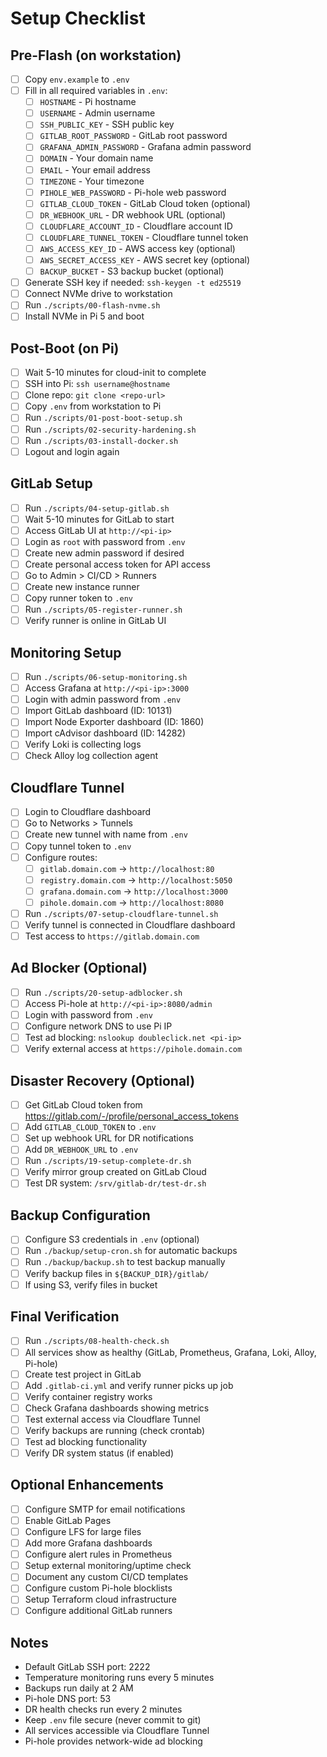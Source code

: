 # Setup Checklist

## Pre-Flash (on workstation)
- [ ] Copy `env.example` to `.env`
- [ ] Fill in all required variables in `.env`:
  - [ ] `HOSTNAME` - Pi hostname
  - [ ] `USERNAME` - Admin username
  - [ ] `SSH_PUBLIC_KEY` - SSH public key
  - [ ] `GITLAB_ROOT_PASSWORD` - GitLab root password
  - [ ] `GRAFANA_ADMIN_PASSWORD` - Grafana admin password
  - [ ] `DOMAIN` - Your domain name
  - [ ] `EMAIL` - Your email address
  - [ ] `TIMEZONE` - Your timezone
  - [ ] `PIHOLE_WEB_PASSWORD` - Pi-hole web password
  - [ ] `GITLAB_CLOUD_TOKEN` - GitLab Cloud token (optional)
  - [ ] `DR_WEBHOOK_URL` - DR webhook URL (optional)
  - [ ] `CLOUDFLARE_ACCOUNT_ID` - Cloudflare account ID
  - [ ] `CLOUDFLARE_TUNNEL_TOKEN` - Cloudflare tunnel token
  - [ ] `AWS_ACCESS_KEY_ID` - AWS access key (optional)
  - [ ] `AWS_SECRET_ACCESS_KEY` - AWS secret key (optional)
  - [ ] `BACKUP_BUCKET` - S3 backup bucket (optional)
- [ ] Generate SSH key if needed: `ssh-keygen -t ed25519`
- [ ] Connect NVMe drive to workstation
- [ ] Run `./scripts/00-flash-nvme.sh`
- [ ] Install NVMe in Pi 5 and boot

## Post-Boot (on Pi)
- [ ] Wait 5-10 minutes for cloud-init to complete
- [ ] SSH into Pi: `ssh username@hostname`
- [ ] Clone repo: `git clone <repo-url>`
- [ ] Copy `.env` from workstation to Pi
- [ ] Run `./scripts/01-post-boot-setup.sh`
- [ ] Run `./scripts/02-security-hardening.sh`
- [ ] Run `./scripts/03-install-docker.sh`
- [ ] Logout and login again

## GitLab Setup
- [ ] Run `./scripts/04-setup-gitlab.sh`
- [ ] Wait 5-10 minutes for GitLab to start
- [ ] Access GitLab UI at `http://<pi-ip>`
- [ ] Login as `root` with password from `.env`
- [ ] Create new admin password if desired
- [ ] Create personal access token for API access
- [ ] Go to Admin > CI/CD > Runners
- [ ] Create new instance runner
- [ ] Copy runner token to `.env`
- [ ] Run `./scripts/05-register-runner.sh`
- [ ] Verify runner is online in GitLab UI

## Monitoring Setup
- [ ] Run `./scripts/06-setup-monitoring.sh`
- [ ] Access Grafana at `http://<pi-ip>:3000`
- [ ] Login with admin password from `.env`
- [ ] Import GitLab dashboard (ID: 10131)
- [ ] Import Node Exporter dashboard (ID: 1860)
- [ ] Import cAdvisor dashboard (ID: 14282)
- [ ] Verify Loki is collecting logs
- [ ] Check Alloy log collection agent

## Cloudflare Tunnel
- [ ] Login to Cloudflare dashboard
- [ ] Go to Networks > Tunnels
- [ ] Create new tunnel with name from `.env`
- [ ] Copy tunnel token to `.env`
- [ ] Configure routes:
  - [ ] `gitlab.domain.com` → `http://localhost:80`
  - [ ] `registry.domain.com` → `http://localhost:5050`
  - [ ] `grafana.domain.com` → `http://localhost:3000`
  - [ ] `pihole.domain.com` → `http://localhost:8080`
- [ ] Run `./scripts/07-setup-cloudflare-tunnel.sh`
- [ ] Verify tunnel is connected in Cloudflare dashboard
- [ ] Test access to `https://gitlab.domain.com`

## Ad Blocker (Optional)
- [ ] Run `./scripts/20-setup-adblocker.sh`
- [ ] Access Pi-hole at `http://<pi-ip>:8080/admin`
- [ ] Login with password from `.env`
- [ ] Configure network DNS to use Pi IP
- [ ] Test ad blocking: `nslookup doubleclick.net <pi-ip>`
- [ ] Verify external access at `https://pihole.domain.com`

## Disaster Recovery (Optional)
- [ ] Get GitLab Cloud token from https://gitlab.com/-/profile/personal_access_tokens
- [ ] Add `GITLAB_CLOUD_TOKEN` to `.env`
- [ ] Set up webhook URL for DR notifications
- [ ] Add `DR_WEBHOOK_URL` to `.env`
- [ ] Run `./scripts/19-setup-complete-dr.sh`
- [ ] Verify mirror group created on GitLab Cloud
- [ ] Test DR system: `/srv/gitlab-dr/test-dr.sh`

## Backup Configuration
- [ ] Configure S3 credentials in `.env` (optional)
- [ ] Run `./backup/setup-cron.sh` for automatic backups
- [ ] Run `./backup/backup.sh` to test backup manually
- [ ] Verify backup files in `${BACKUP_DIR}/gitlab/`
- [ ] If using S3, verify files in bucket

## Final Verification
- [ ] Run `./scripts/08-health-check.sh`
- [ ] All services show as healthy (GitLab, Prometheus, Grafana, Loki, Alloy, Pi-hole)
- [ ] Create test project in GitLab
- [ ] Add `.gitlab-ci.yml` and verify runner picks up job
- [ ] Verify container registry works
- [ ] Check Grafana dashboards showing metrics
- [ ] Test external access via Cloudflare Tunnel
- [ ] Verify backups are running (check crontab)
- [ ] Test ad blocking functionality
- [ ] Verify DR system status (if enabled)

## Optional Enhancements
- [ ] Configure SMTP for email notifications
- [ ] Enable GitLab Pages
- [ ] Configure LFS for large files
- [ ] Add more Grafana dashboards
- [ ] Configure alert rules in Prometheus
- [ ] Setup external monitoring/uptime check
- [ ] Document any custom CI/CD templates
- [ ] Configure custom Pi-hole blocklists
- [ ] Setup Terraform cloud infrastructure
- [ ] Configure additional GitLab runners

## Notes
- Default GitLab SSH port: 2222
- Temperature monitoring runs every 5 minutes
- Backups run daily at 2 AM
- Pi-hole DNS port: 53
- DR health checks run every 2 minutes
- Keep `.env` file secure (never commit to git)
- All services accessible via Cloudflare Tunnel
- Pi-hole provides network-wide ad blocking

